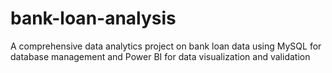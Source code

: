 # bank-loan-analysis
A comprehensive data analytics project on bank loan data using MySQL for database management and Power BI for data visualization and validation

